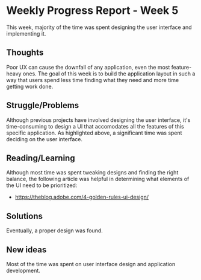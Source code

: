 # Weekly Progress Report - Week 5
This week, majority of the time was spent designing the user interface and implementing it.

## Thoughts
Poor UX can cause the downfall of any application, even the most feature-heavy ones. The goal of this week is to build the application layout in such a way that users spend less time finding what they need and more time getting work done.

## Struggle/Problems
Although previous projects have involved designing the user interface, it's time-consuming to design a UI that accomodates all the features of this specific application. As highlighted above, a significant time was spent deciding on the user interface.

## Reading/Learning
Although most time was spent tweaking designs and finding the right balance, the following article was helpful in determining what elements of the UI need to be prioritized:
- https://theblog.adobe.com/4-golden-rules-ui-design/

## Solutions
Eventually, a proper design was found.

## New ideas
Most of the time was spent on user interface design and application development.